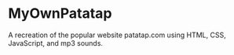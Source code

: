 # MyOwnPatatap
A recreation of the popular website patatap.com using HTML, CSS, JavaScript, and mp3 sounds.
